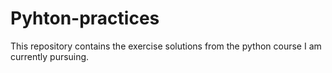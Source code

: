# Pyhton-practices
This repository contains the exercise solutions from the python course I am currently pursuing.
